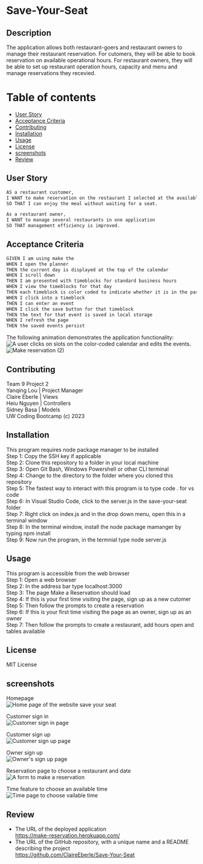 # Save-Your-Seat

## Description

The application allows both restaurant-goers and restaurant owners to manage their restaurant reservation. For cutomers, they will be able to book reservation on available operational hours. For restaurant owners, they will be able to set up restaurant operation hours, capacity and menu and manage reservations they recevied.

# Table of contents
- [User Story](#user-story)
- [Acceptance Criteria](#acceptance-criteria)
- [Contributing](#contributing)
- [Installation](#installation)
- [Usage](#usage)
- [License](#usage)
- [screenshots](#screenshots)
- [Review](#review)

## User Story

```md
AS a restaurant customer,
I WANT to make reservation on the restaurant I selected at the available hour
SO THAT I can enjoy the meal without waiting for a seat.

As a restaurant owner,
I WANT to manage several restaurants in one application 
SO THAT management efficiency is improved.
```

## Acceptance Criteria

```md
GIVEN I am using make the 
WHEN I open the planner
THEN the current day is displayed at the top of the calendar
WHEN I scroll down
THEN I am presented with timeblocks for standard business hours
WHEN I view the timeblocks for that day
THEN each timeblock is color coded to indicate whether it is in the past, present, or future
WHEN I click into a timeblock
THEN I can enter an event
WHEN I click the save button for that timeblock
THEN the text for that event is saved in local storage
WHEN I refresh the page
THEN the saved events persist
```

The following animation demonstrates the application functionality:
![A user clicks on slots on the color-coded calendar and edits the events.](./Assets/Work%20Day%20Scheduler.gif)
![Make reservation (2)](https://user-images.githubusercontent.com/67940686/218874939-4e21badc-02b1-45e3-b7d0-a8d0fe463af3.gif)

## Contributing
Team 9 Project 2 <br>
Yanqing Lou   | Project Manager <br>
Claire Eberle | Views <br>
Heiu Nguyen   | Controllers <br>
Sidney Basa   | Models <br>
UW Coding Bootcamp (c) 2023

## Installation
This program requires node package manager to be installed <br>
Step 1: Copy the SSH key if applicable <br>
Step 2: Clone this repository to a folder in your local machine <br> 
Step 3: Open Git Bash, Windows Powershell or other CLI terminal <br>
Step 4: Change to the directory to the folder where you cloned this repository <br>
Step 5: The fastest way to interact with this program is to type code . for vs code <br>
Step 6: In Visual Studio Code, click to the server.js in the save-your-seat folder <br>
Step 7: Right click on index.js and in the drop down menu, open this in a terminal window <br>
Step 8: In the terminal window, install the node package mamanger by typing npm install <br>
Step 9: Now run the program, in the termnial type node server.js <br>

## Usage
This program is accessible from the web browser <br>
Step 1: Open a web browser <br>
Step 2: In the address bar type localhost:3000 <br>
Step 3: The page Make a Reservation should load <br>
Step 4: If this is your first time visiting the page, sign up as a new cutomer <br>
Step 5: Then follow the prompts to create a reservation <br>
Step 6: If this is your first time visiting the page as an owner, sign up as an owner <br>
Step 7: Then follow the prompts to create a restaurant, add hours open and tables available <br>

## License
MIT License <br>

## screenshots
Homepage<br>
![Home page of the website save your seat](https://user-images.githubusercontent.com/67940686/219255770-32b5112a-0b6d-42f1-9d10-f75a7b848448.jpg)

Customer sign in<br>
![Customer sign in page](https://user-images.githubusercontent.com/67940686/219256356-4bb46798-307b-43f1-a150-ac91d7fc3736.jpg)

Customer sign up<br>
![Customer sign up page](https://user-images.githubusercontent.com/67940686/219256442-4c949b79-d331-40c3-bc7d-7b183791d6f1.jpg)

Owner sign up<br>
![Owner's sign up page](https://user-images.githubusercontent.com/67940686/219256476-76cdb21a-62b9-48a3-bcb5-adcdf52d4da8.jpg)

Reservation page to choose a restaurant and date<br>
![A form to make a reservation](https://user-images.githubusercontent.com/67940686/219256520-c966cfb2-c74d-4a2f-a114-0be7ff74fdf1.jpg)
 
Time feature to choose an available time<br>
![Time page to choose vailable time](https://user-images.githubusercontent.com/67940686/219256591-310d011d-8b6d-43dc-9d78-1294264e888a.jpg)

## Review
* The URL of the deployed application <br>
https://make-reservation.herokuapp.com/
* The URL of the GitHub repository, with a unique name and a README describing the project <br>
https://github.com/ClaireEberle/Save-Your-Seat
